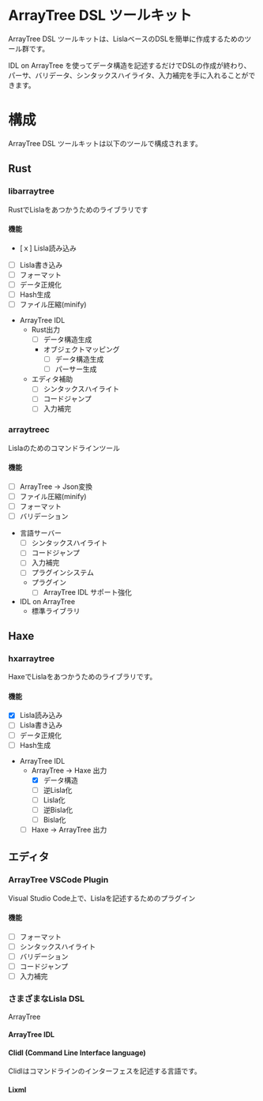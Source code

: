 # ArrayTree DSL ツールキット

ArrayTree DSL ツールキットは、LislaベースのDSLを簡単に作成するためのツール群です。

IDL on ArrayTree を使ってデータ構造を記述するだけでDSLの作成が終わり、パーサ、バリデータ、シンタックスハイライタ、入力補完を手に入れることができます。


# 構成

ArrayTree DSL ツールキットは以下のツールで構成されます。


## Rust

### libarraytree
RustでLislaをあつかうためのライブラリです

#### 機能

- [ｘ] Lisla読み込み
- [ ] Lisla書き込み
- [ ] フォーマット
- [ ] データ正規化
- [ ] Hash生成
- [ ] ファイル圧縮(minify)
- ArrayTree IDL
    - Rust出力
        - [ ] データ構造生成
        - オブジェクトマッピング
            - [ ] データ構造生成
            - [ ] パーサー生成 
    - エディタ補助
        - [ ] シンタックスハイライト
        - [ ] コードジャンプ
        - [ ] 入力補完

### arraytreec
Lislaのためのコマンドラインツール

#### 機能
- [ ] ArrayTree → Json変換
- [ ] ファイル圧縮(minify)
- [ ] フォーマット
- [ ] バリデーション

- 言語サーバー
    - [ ] シンタックスハイライト
    - [ ] コードジャンプ
    - [ ] 入力補完
    - [ ] プラグインシステム
    - プラグイン
        - [ ] ArrayTree IDL サポート強化

- IDL on ArrayTree
    - 標準ライブラリ

## Haxe

### hxarraytree
HaxeでLislaをあつかうためのライブラリです。

#### 機能
- [x] Lisla読み込み
- [ ] Lisla書き込み
- [ ] データ正規化
- [ ] Hash生成

- ArrayTree IDL
    - ArrayTree → Haxe 出力
        - [x] データ構造
        - [ ] 逆Lisla化
        - [ ] Lisla化
        - [ ] 逆Bisla化
        - [ ] Bisla化
    - [ ] Haxe → ArrayTree 出力

## エディタ

### ArrayTree VSCode Plugin
Visual Studio Code上で、Lislaを記述するためのプラグイン

#### 機能
- [ ] フォーマット
- [ ] シンタックスハイライト
- [ ] バリデーション
- [ ] コードジャンプ
- [ ] 入力補完

### さまざまなLisla DSL

ArrayTree 

#### ArrayTree IDL

#### Clidl (Command Line Interface language)

Clidlはコマンドラインのインターフェスを記述する言語です。

#### Lixml
